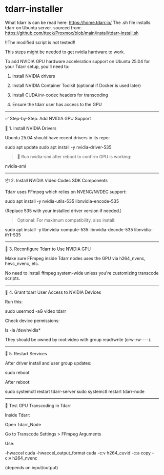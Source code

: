 # tdarr-installer
What tdarr is can be read here:
https://home.tdarr.io/
The .sh file installs tdarr on Ubuntu server.
sourced from:
https://github.com/tteck/Proxmox/blob/main/install/tdarr-install.sh

!!The modified script is not tested!!

This steps might be needed to get nvidia hardware to work.

To add NVIDIA GPU hardware acceleration support on Ubuntu 25.04 for your Tdarr setup, you'll need to:

1. Install NVIDIA drivers


2. Install NVIDIA Container Toolkit (optional if Docker is used later)


3. Install CUDA/nv-codec headers for transcoding


4. Ensure the tdarr user has access to the GPU


---

✅ Step-by-Step: Add NVIDIA GPU Support

🔧 1. Install NVIDIA Drivers

Ubuntu 25.04 should have recent drivers in its repo:

sudo apt update
sudo apt install -y nvidia-driver-535

> 🧪 Run nvidia-smi after reboot to confirm GPU is working:

nvidia-smi


---

📦 2. Install NVIDIA Video Codec SDK Components

Tdarr uses FFmpeg which relies on NVENC/NVDEC support:

sudo apt install -y nvidia-utils-535 libnvidia-encode-535

(Replace 535 with your installed driver version if needed.)

> Optional: For maximum compatibility, also install:

sudo apt install -y libnvidia-compute-535 libnvidia-decode-535 libnvidia-ifr1-535


---

🔁 3. Reconfigure Tdarr to Use NVIDIA GPU

Make sure FFmpeg inside Tdarr nodes uses the GPU via h264_nvenc, hevc_nvenc, etc.

No need to install ffmpeg system-wide unless you're customizing transcode scripts.


---

👤 4. Grant tdarr User Access to NVIDIA Devices

Run this:

sudo usermod -aG video tdarr

Check device permissions:

ls -la /dev/nvidia*

They should be owned by root:video with group read/write (crw-rw----).


---

🔌 5. Restart Services

After driver install and user group updates:

sudo reboot

After reboot:

sudo systemctl restart tdarr-server
sudo systemctl restart tdarr-node


---

🧪 Test GPU Transcoding in Tdarr

Inside Tdarr:

Open Tdarr_Node

Go to Transcode Settings > FFmpeg Arguments

Use:

-hwaccel cuda -hwaccel_output_format cuda -c:v h264_cuvid -c:a copy
-c:v h264_nvenc

(depends on input/output)


